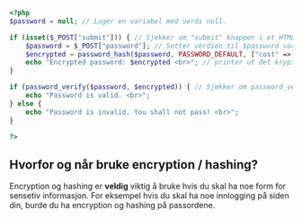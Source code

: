 ```php
<?php
$password = null; // Lager en variabel med verdi null.

if (isset($_POST["submit"])) { // Sjekker om "submit" knappen i et HTML-form er set, eller, trykket på.
    $password = $_POST["password"]; // Setter verdien til $password variabelen til samme verdien som "password" inputten fra HTML-formet
    $encrypted = password_hash($password, PASSWORD_DEFAULT, ["cost" => 10]); // Lag en variabel med password_hash, som encrypter $password variabelen med PASSWORD_DEFAULT encryption, som akkurat nå er bcrypt. "cost" vil si hvor mye CPU den får lov til å bruke, eller, hvor mye det "koster" av CPU-en å encrypte passordet.
    echo "Encrypted password: $encrypted <br>"; // printer ut det krypterte passordet i en string.
}

if (password_verify($password, $encrypted)) { // Sjekker om password_verify kan verifisere at $password og $encrypted er make. Den decrypter $encrypted og matcher resultatet med $password.
    echo "Password is valid. <br>";
} else {
    echo "Password is invalid. You shall not pass! <br>";
}

?>
``` 
## Hvorfor og når bruke encryption / hashing?
Encryption og hashing er **veldig** viktig å bruke hvis du skal ha noe form for sensetiv informasjon. For eksempel hvis du skal ha noe innlogging på siden din, burde du ha encryption og hashing på passordene.